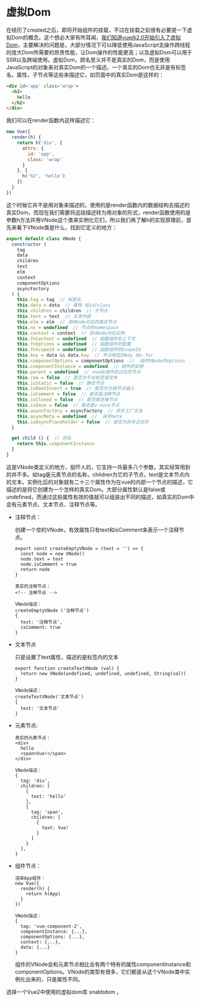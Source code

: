 # 虚拟Dom

在经历了created之后，即将开始组件的挂载，不过在挂载之前很有必要提一下虚拟Dom的概念。这个想必大家有所耳闻，我们知道vue@2.0开始引入了虚拟Dom，主要解决的问题是，大部分情况下可以降低使用JavaScript去操作跨线程的庞大Dom所需要的昂贵性能，让Dom操作的性能更高；以及虚拟Dom可以用于SSR以及跨端使用。虚拟Dom，顾名思义并不是真实的Dom，而是使用JavaScript的对象来对真实Dom的一个描述。一个真实的Dom也无非是有标签名，属性，子节点等这些来描述它，如页面中的真实Dom是这样的：

```html
<div id='app' class='wrap'>
  <h2>
    hello
  </h2>
</div>
```

我们可以在render函数内这样描述它：

```js
new Vue({
  render(h) {
    return h('div', {
      attrs: {
        id: 'app',
        class: 'wrap'
      }
    }, [
      h('h2', 'hello')
    ])
  }
})
```

这个时候它并不是用对象来描述的，使用的是render函数内的数据结构去描述的真实Dom，而现在我们需要将这段描述转为用对象的形式，render函数使用的是参数h方法并用VNode这个类来实例化它们，所以我们再了解h的实现原理前，首先来看下VNode类是什么，找到它定义的地方：

```js
export default class VNode {
  constructor (
    tag
    data
    children
    text
    elm
    context
    componentOptions
    asyncFactory
  ) {
    this.tag = tag  // 标签名
    this.data = data  // 属性 如id/class
    this.children = children  // 子节点
    this.text = text  // 文本内容
    this.elm = elm  // 该VNode对应的真实节点
    this.ns = undefined  // 节点的namespace
    this.context = context  // 该VNode对应实例
    this.fnContext = undefined  // 函数组件的上下文
    this.fnOptions = undefined  // 函数组件的配置
    this.fnScopeId = undefined  // 函数组件的ScopeId
    this.key = data && data.key  // 节点绑定的key 如v-for
    this.componentOptions = componentOptions  //  组件VNode的options
    this.componentInstance = undefined  // 组件的实例
    this.parent = undefined  // vnode组件的占位符节点
    this.raw = false  // 是否为平台标签或文本
    this.isStatic = false  // 静态节点
    this.isRootInsert = true  // 是否作为根节点插入
    this.isComment = false  // 是否是注释节点
    this.isCloned = false  // 是否是克隆节点
    this.isOnce = false  // 是否是v-noce节点
    this.asyncFactory = asyncFactory  // 异步工厂方法
    this.asyncMeta = undefined  //  异步meta
    this.isAsyncPlaceholder = false  // 是否为异步占位符
  }

  get child () {  // 别名
    return this.componentInstance
  }
}
```

这是VNode类定义的地方，挺吓人的，它支持一共最多八个参数，其实经常用到的并不多。如tag是元素节点的名称，children为它的子节点，text是文本节点内的文本。实例化后的对象就有二十三个属性作为在vue的内部一个节点的描述，它描述的是将它创建为一个怎样的真实Dom。大部分属性默认是false或undefined，而通过这些属性有效的值就可以组装出不同的描述，如真实的Dom中会有元素节点、文本节点、注释节点等。

- 注释节点：

    创建一个空的VNode，有效属性只有text和isComment来表示一个注释节点。

    ```text
    export const createEmptyVNode = (text = '') => {
      const node = new VNode()
      node.text = text
      node.isComment = true
      return node
    }

    真实的注释节点：
    <!-- 注释节点 -->

    VNode描述：
    createEmptyVNode ('注释节点')
    {
      text: '注释节点',
      isComment: true
    }
    ```

- 文本节点

    只是设置了text属性，描述的是标签内的文本

    ```text
    export function createTextVNode (val) {
      return new VNode(undefined, undefined, undefined, String(val))
    }

    VNode描述：
    createTextVNode('文本节点')
    {
      text: '文本节点'
    }
    ```

- 元素节点:

    ```text
    真实的元素节点：
    <div>
      hello
      <span>Vue!</span>
    </div>

    VNode描述：
    {
      tag: 'div',
      children: [
        {
          text: 'hello'
        }, 
        {
          tag: 'span',
          children: [
            {
              text: Vue!
            }
          ]
        }
      ],
    }
    ```

- 组件节点：

    ```text
    渲染App组件：
    new Vue({
      render(h) {
        return h(App)
      }
    })

    VNode描述：
    {
      tag: 'vue-component-2',
      componentInstance: {...},
      componentOptions: {...},
      context: {...},
      data: {...}
    }
    ```

    组件的VNode会和元素节点相比会有两个特有的属性componentInstance和componentOptions。VNode的类型有很多，它们都是从这个VNode类中实例化出来的，只是属性不同。

选择一个Vue2中使用的虚拟dom库 snabbdom 。
